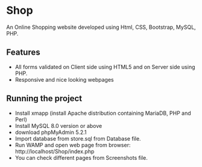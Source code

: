 # Shop
An Online Shopping website developed using Html, CSS, Bootstrap, MySQL, PHP.<br>


Features
--------

* All forms validated on Client side using HTML5 and on Server side using PHP.
* Responsive and nice looking webpages 

Running the project 
-------------------

* Install xmapp (install Apache distribution containing MariaDB, PHP and Perl)
* Install MySQL 8.0 version or above
* download phpMyAdmin 5.2.1
* Import database from store.sql from Database file.
* Run WAMP and open web page from browser: http://localhost/Shop/index.php
* You can check different pages from Screenshots file.

